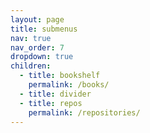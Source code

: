 ```yaml
---
layout: page
title: submenus
nav: true
nav_order: 7
dropdown: true
children:
  - title: bookshelf
    permalink: /books/
  - title: divider
  - title: repos
    permalink: /repositories/
---
```

